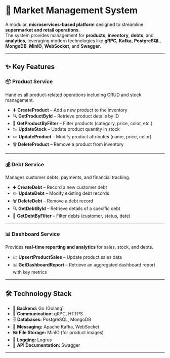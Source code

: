 # 🛒 Market Management System

A modular, **microservices-based platform** designed to streamline **supermarket and retail operations**.  
The system provides management for **products**, **inventory**, **debts**, and **analytics**, leveraging modern technologies like **gRPC**, **Kafka**, **PostgreSQL**, **MongoDB**, **MinIO**, **WebSocket**, and **Swagger**.

---

## ✨ Key Features

### 📦 Product Service
Handles all product-related operations including CRUD and stock management.

- ➕ **CreateProduct** – Add a new product to the inventory  
- 🔍 **GetProductById** – Retrieve product details by ID  
- 🎯 **GetProductByFilter** – Filter products (category, price, color, etc.)  
- 📉 **UpdateStock** – Update product quantity in stock  
- ✏️ **UpdateProduct** – Modify product attributes (name, price, color)  
- 🗑️ **DeleteProduct** – Remove a product from inventory  

---

### 💰 Debt Service
Manages customer debts, payments, and financial tracking.

- ➕ **CreateDebt** – Record a new customer debt  
- ✏️ **UpdateDebt** – Modify existing debt records  
- 🗑️ **DeleteDebt** – Remove a debt record  
- 🔍 **GetDebtById** – Retrieve details of a specific debt  
- 🎯 **GetDebtByFilter** – Filter debts (customer, status, date)  

---

### 📊 Dashboard Service
Provides **real-time reporting and analytics** for sales, stock, and debts.

- 📈 **UpsertProductSales** – Update product sales data  
- 📊 **GetDashboardReport** – Retrieve an aggregated dashboard report with key metrics  

---

## 🛠️ Technology Stack

- 🐹 **Backend:** Go (Golang)  
- 🔗 **Communication:** gRPC, HTTPS  
- 🗄️ **Databases:** PostgreSQL, MongoDB  
- 📩 **Messaging:** Apache Kafka, WebSocket  
- 🖼️ **File Storage:** MinIO (for product images)  
- 📝 **Logging:** Logrus  
- 📑 **API Documentation:** Swagger  

---
